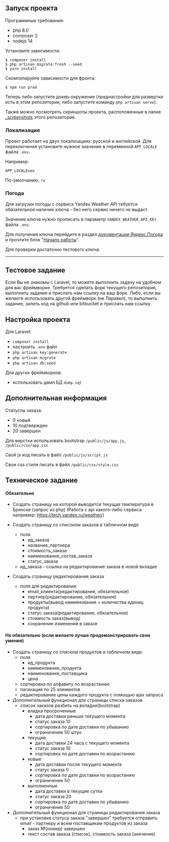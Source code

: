 ## Запуск проекта

Программные требования:

- php 8.0
- composer 2
- nodejs 14

Установите зависимости:

```
$ composer install
$ php artisan migrate:fresh --seed
$ yarn install
```

Скомпилируйте зависимости для фронта:

```
$ npm run prod
```

Теперь либо запустите докер-окружение (преднастройки для развертки есть в этом репозитории, либо запустите команду `php artisan serve`).

Также можно посмотреть скриншоты проекта, расположенные в папке [_screenshots](_screenshots) этого репозитория.

### Локализация

Проект работает на двух локализациях: русской и английской. Для переключения установите нужное значение в переменной `APP_LOCALE` файла `.env`.

Например:

```
APP_LOCALE=en
```

По-умолчанию, `ru`


### Погода

Для загрузки погоды с сервиса Yandex.Weather API тебуется обязательное наличие ключа - без него сервис ничего не выдаст.

Значение ключа нужно прописать в параметр `YANDEX_WEATHER_API_KEY` файла `.env`.

Для получения ключа перейдите в раздел [документации Яндекс.Погода](https://yandex.ru/dev/weather/doc/dg/concepts/about-docpage/) и прочтите
блок "[Начало работы](https://yandex.ru/dev/weather/doc/dg/concepts/about-docpage/#about__onboarding)".

Для проверки достаточно тестового ключа.


---

## Тестовое задание

Если Вы не знакомы с Laravel, то можете выполнить задачу на удобном для вас фреймворке. Требуется сделать форк текущего репозитория, выполнить задание и
прислать нам ссылку на ваш форк. Либо, если вы желаете использовать другой фреймворк (не Ларавел), то выполнить задание, залить код на github или bitbucket и
прислать нам ссылку.


## Настройка проекта

Для Laravel:

- `composer install`
- настроить `.env` файл
- `php artisan key:generate`
- `php artisan migrate`
- `php artisan db:seed`

Для других фреймворков:

- использовать дамп БД `dump.sql`

## Дополнительная информация

Статусты заказа:

- 0 новый
- 10 подтвержден
- 20 завершен

Для верстки использовать bootstrap `/public/js/app.js`, `/public/css/app.css`

Свой js код писать в файл `/public/js/script.js`

Свои css стили писать в файл `/public/css/style.css`

## Техническое задание

#### Обязательно

- Создать страницу на которой выводится текущая температура в Брянске (запрос из php) (Работа с api какого-либо сервиса
  например: https://tech.yandex.ru/weather/)

- Создать страницу со списоком заказов в табличном виде
    - поля
        - ид_заказа
        - название_партнера
        - стоимость_заказа
        - наименование_состав_заказа
        - статус_заказа
    - ид_заказа - ссылка на редактирование заказа в новой вкладке
- Создать страницу редактирования заказа
    - поля для редактирования:
        - email_клиента(редактирование, обязательное)
        - партнер(редактирование, обязательное)
        - продукты(вывод наименования + количества единиц продукта)
        - статус заказа(редактирование, обязательное)
        - стоимость заказ(вывод)
        - сохранение изменений в заказе

#### Не обязательно (если желаете лучше продемонстрировать свои умения)

- Создать страницу со списком продуктов в табличном виде:
    - поля
        - ид_продукта
        - наименование_продукта
        - наименование_поставщика
        - цена
    - сортировка по алфавиту по возрастанию
    - пагинация по 25 элементов
    - редактирование цены каждого продукта с помощью ajax запроса
- Дополнительный функционал для страницы списка заказов
    - список заказов разбить на вкладки(bootstrap)
        - владка просроченные
            - дата доставки раньше текущего момента
            - статус заказа 10
            - сортировка по дате доставки по убыванию
            - ограничение 50 штук
        - текущие
            - дата доставки 24 часа с текущего момента
            - статус заказа 10
            - сортировка по дате доставки по возрастанию
        - новые
            - дата доставки после текущего момента
            - статус заказа 0
            - сортировка по дате доставки по возрастанию
            - ограничение 50
        - выполненные
            - дата доставки в текущие сутки
            - статус заказа 20
            - сортировка по дате доставки по убыванию
            - ограничение 50
- Дополнительный функционал для страницы редактирования заказа
    - при установке статуса заказа "завершен" требуется отправить email - партнеру и всем поставщикам продуктов из заказа
        - заказ №(номер) завершен
        - текст состав заказа (список), стоимость заказа (значение)
